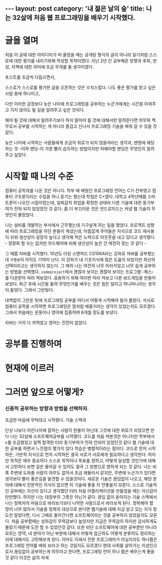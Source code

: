 ​---
layout: post
category: '내 젊은 날의 숲'
title: 나는 32살에 처음 웹 프로그래밍을 배우기 시작했다.
---

# 글을 열며
처음 이 글에 대한 아이디어가 떠 올랐을 때는 공개된 형식의 글이 아니라 일기처럼 스스로에 대한 평가를 내리기위해 작성할 목적이였다. 지난 2년 간 공부해온 방향과 후회, 반성, 자책에 대한 의미에 조금 무게를 둘 생각이였다. 

포스트를 조금씩 다듬으면서, 

스스로가 스스로를 평가한 글을 오픈하는 것은 수치스럽다. 나도 좋은 평가를 받고 싶은 사람 중에 하나이고, 

다만 이러한 감정보다 늦은 나이에 프로그래밍을 공부하는 누군가에게는 시간을 아껴주고 가지 않아도 될 길을 알려주고 싶은 것이다.

해야 될 것에 대해서 알려주기보다 하지 말아야 될 것에 대해서만 알려준다면 의무와 책무로서 공부를 시작하는 게 아니라 즐겁고 신나서 프로그래밍 기술을 배워 갈 수 있을 것 같다.

늦은 나이에 시작하는 사람들에게 조금의 위로가 되지 않을까라는 생각과, 맨땅에 헤딩하는 것 -이하 맨딩-이 가장 빨리 습득하는 방법이지만 피해야할 맨딩은 무엇인지 알려주고 싶었다. 

# 시작할 때 나의 수준
컴퓨터 공학과를 나온 것은 아니다. 학부 때 배웠던 프로그래밍 언어는 C가 전부였고 컴퓨터 구조론이라는 수업을 하나 듣기는 했는데 학점은 C+였다. 대학교 4학년때쯤 스마트폰이 나오던 시점이였는데, 일찌감치 취업을 확정한 상태라 다른 기술에 대한 동기부여가 전혀 되지 않았었던 것 같다. 좀 더 부끄러운 것은 안드로이드는 커녕 웹 기술이 무엇인지 몰랐었다.

나는 설비를 개발하는 부서에서 근무했는데 기구설계 하는 일을 했었다. 프로젝트 성향에 따라 프로그래밍을 하던 분들이 계셨는데, 어줍잖게 주어들은 지식으로 코드 재사용이 쉬워 생산성이 굉장히 높다고 생각해 적은 노력으로 아웃풋을 내고 있다고 생각했다. - 정량화 할 수는 없지만 하드웨어에 비해 생산성이 높은 건 여전히 맞는 것 같다 -

그 때쯤 자바를 시작했다. 10년도 더된 스탠퍼드 CS106A라는 강좌로 자바를 공부했는데 `카렐봇`이 아직도 기억이 난다. 이 강좌가 내 기초지식에 많은 도움이 되었지만 최선의 선택이라고는 생각하지 않는다. 그 때의 나는 여전히 너무 어리석었고 너무 쉽게 공부하는 방법을 선택했다. `codeproject`에서 괜찮아 보이는 괜찮아 보이는 프로그램 -체스-를 다운받아 따라 쳐보았다. 응용하기 위해 여러번 따라 쳐보고 다른 보드게임을 만들어보았다. 퇴근 후에 시간을 들여 무엇인가를 배우는 것은 힘든 일이고 하나마나라는 생각이 들었다. 그래서 그만뒀다.

대책없이 그만둔 탓에 프로그래밍 공부를 어디서 어떻게 시작해야 될지 몰랐다. 석사로 컴퓨터 공학을 시작하면 프로그래밍은 껌처럼 배울거라는 생각이 있었는지도 모르겠다. 그래서 처음에는 운동이나 영어에 집중하며 6개월 정도를 보냈다.

자바는 거의 다 까먹었고 영어는 진전이 없었다. 

# 공부를 진행하며


# 현재에 이르러


# 그러면 앞으로 어떻게?

### 신중히 공부하는 방향과 방법을 선택하자.
조급한 마음에 무턱대고 시작했다.
기술 스택과 




단상
나보다 어린나이에 잘하는 사람이 한둘이 아닌데 그것에 대한 위로가 되었으면 한다
나는 32살에 소프트웨어공부를 시작했다. 코드를 처음 쳐본것은 아니지만
학부에서 c를 조금했었고 일찍 합격한 터라 동기부여가 전혀 안되어 있었던것 같다
웹 기술에 대한 공부를 하면서 느낀점이 몇가지 있다
학습은 병렬적이라는 점이다.
코드로 먼저 시작하든, 기반적 지식으로 먼저 시작하든 결국 서로가 서로에게 필요하다고 생각한다.
하지만 목적은 매우 중요하다 스스로 목적이나 목표를 정하고, 어떻게 달성할 것인가에 대해서 고민하다 보면 길은 돌아갈 수 있어도 결국 그 방향으로 향하게 되는 것 같다. 나는 비록 주변에 도와줄 사람이 아무도 없어서 조금 에둘러서 같지만, 주변에 누군가가 있다면 생각보다 빨리 좋은길을 발견할 수 있을것이다.
새로운 기술은 끊임없이 나오고, 해당 분야에 대해서 전문적인 지식이 없으면 이 기술에 좋을 지 안좋을지 모른다.
스스로 기술적인 공부에는 자신이 있다고 생각했던 터라 처음 어플리케이션을 만들었을 때는 자신감이 만만했다.
하지만 나는 대장부의 그릇은 아닌거 같다. 끊임 없이 쏟아지는 기술 스택에서 나는 정복자의 마음으로 바라보기보다 나약한 사람으로서 바라보게 된다. 정복해야 할 땅이 너무 많아서
기술을 정복의 대상으로 본다면
웹기술에 대해 지금 알고 있는 지식 정도만 알았다면, 다시 그때로 돌아간다면 소프트웨어라는 것을 공부하지 않았을지도 모른다.
처음 공부할때는 성취감이 무력감보다 높았지만 지금은 무력감이
하지만 감사하게도 몰랐기 때문에 도전 할 수 있었던것 같다.
또한 비단 소프트웨어에 대한 공부뿐만 아니라 모르는 영역, 내 분야가 아닌 부분에 대해서 어떻게 접근하도 어떻게 분류하도 정리하는지에 대해서도 고민해보게 된다.
아마도 이래서 전문 프로그래머가 아닐지라도 하나쯤은 프로그래밍 언어를
배워 보라고 하는 것일지도 모르겠다
현대 사회를 살아가는 지성인으로서 끊임없이 공부하는게 의무라고 한다면, 프로그래밍 언어 하나 쯤은 배우는게 좋을것 같다
이것은 삶의 자세